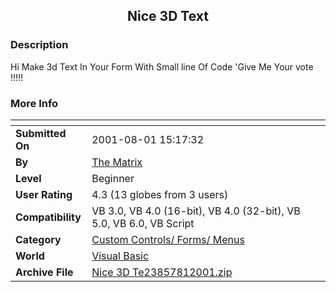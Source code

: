 ﻿<div align="center">

## Nice 3D Text


</div>

### Description

Hi Make 3d Text In Your Form With Small line Of Code 'Give Me Your vote !!!!!
 
### More Info
 


<span>             |<span>
---                |---
**Submitted On**   |2001-08-01 15:17:32
**By**             |[The Matrix](https://github.com/Planet-Source-Code/PSCIndex/blob/master/ByAuthor/the-matrix.md)
**Level**          |Beginner
**User Rating**    |4.3 (13 globes from 3 users)
**Compatibility**  |VB 3\.0, VB 4\.0 \(16\-bit\), VB 4\.0 \(32\-bit\), VB 5\.0, VB 6\.0, VB Script
**Category**       |[Custom Controls/ Forms/  Menus](https://github.com/Planet-Source-Code/PSCIndex/blob/master/ByCategory/custom-controls-forms-menus__1-4.md)
**World**          |[Visual Basic](https://github.com/Planet-Source-Code/PSCIndex/blob/master/ByWorld/visual-basic.md)
**Archive File**   |[Nice 3D Te23857812001\.zip](https://github.com/Planet-Source-Code/the-matrix-nice-3d-text__1-25715/archive/master.zip)








